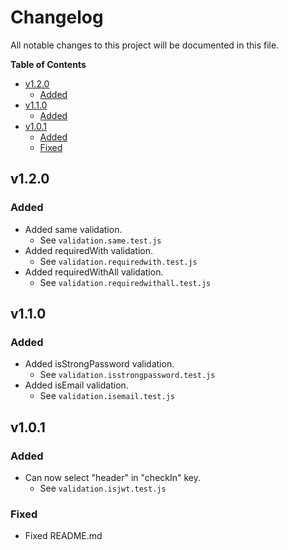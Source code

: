 # Changelog

All notable changes to this project will be documented in this file.

<!-- START doctoc generated TOC please keep comment here to allow auto update -->
<!-- DON'T EDIT THIS SECTION, INSTEAD RE-RUN doctoc TO UPDATE -->
**Table of Contents**

- [v1.2.0](#v120)
  - [Added](#added)
- [v1.1.0](#v110)
  - [Added](#added-1)
- [v1.0.1](#v101)
  - [Added](#added-2)
  - [Fixed](#fixed)

<!-- END doctoc generated TOC please keep comment here to allow auto update -->

## v1.2.0

### Added
- Added same validation.
  - See `validation.same.test.js`
- Added requiredWith validation.
  - See `validation.requiredwith.test.js`
- Added requiredWithAll validation.
  - See `validation.requiredwithall.test.js`

## v1.1.0

### Added
- Added isStrongPassword validation.
  - See `validation.isstrongpassword.test.js`
- Added isEmail validation.
  - See `validation.isemail.test.js`


## v1.0.1

### Added
- Can now select "header" in "checkIn" key.
  - See `validation.isjwt.test.js`

### Fixed
- Fixed README.md